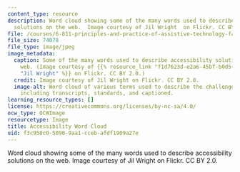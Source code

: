 ```yaml
---
content_type: resource
description: Word cloud showing some of the many words used to describe accessibility
  solutions on the web.  Image courtesy of Jil Wright  on Flickr. CC BY 2.0.
file: /courses/6-811-principles-and-practice-of-assistive-technology-fall-2014/f3c950c058909aa1ccebafdf1909a27e_6-811f14.jpg
file_size: 74078
file_type: image/jpeg
image_metadata:
  caption: Some of the many words used to describe accessibility solutions on the
    web. (Image courtesy of {{% resource_link "f1d7623d-e2a6-45bf-b0d5-f897ce3aea78"
    "Jil Wright" %}} on Flickr. CC BY 2.0.)
  credit: Image courtesy of Jil Wright on Flickr. CC BY 2.0.
  image-alt: Word cloud of various terms used to describe the challenges of accessibility,
    including transcripts, standards, and captioned.
learning_resource_types: []
license: https://creativecommons.org/licenses/by-nc-sa/4.0/
ocw_type: OCWImage
resourcetype: Image
title: Accessibility Word Cloud
uid: f3c950c0-5890-9aa1-cceb-afdf1909a27e
---
```

Word cloud showing some of the many words used to describe accessibility solutions on the web.  Image courtesy of Jil Wright  on Flickr. CC BY 2.0.